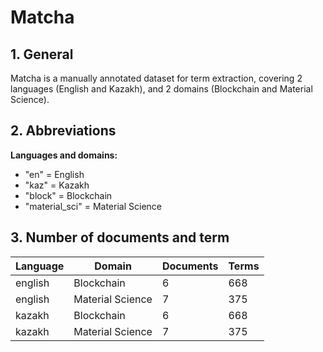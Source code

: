 # Matcha

## 1. General

Matcha is a manually annotated dataset for term extraction, covering 2 languages (English and Kazakh), and 2 domains (Blockchain and Material Science).

## 2. Abbreviations
**Languages and domains:**
* "en" = English
* "kaz" = Kazakh
* "block" = Blockchain
* "material_sci" = Material Science

## 3. Number of documents and term
| Language | Domain            | Documents | Terms |
|----------|--------------------|-----------|-------|
| english  | Blockchain        | 6         | 668   |
| english  | Material Science  | 7         | 375   |
| kazakh   | Blockchain        | 6         | 668   |
| kazakh   | Material Science  | 7         | 375   |

